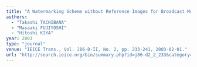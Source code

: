 ```yaml
---
title: "A Watermarking Scheme without Reference Images for Broadcast Monitoring"
authors:
  - "Takashi TACHIBANA"
  - "Masaaki FUJIYOSHI"
  - "Hitoshi KIYA"
year: 2003
type: "journal"
venue: "IEICE Trans., Vol. J86-D-II, No. 2, pp. 233-241, 2003-02-01."
url: "http://search.ieice.org/bin/summary.php?id=j86-d2_2_233&category=D&year=2003&lang=E&abst=j"
---
```

